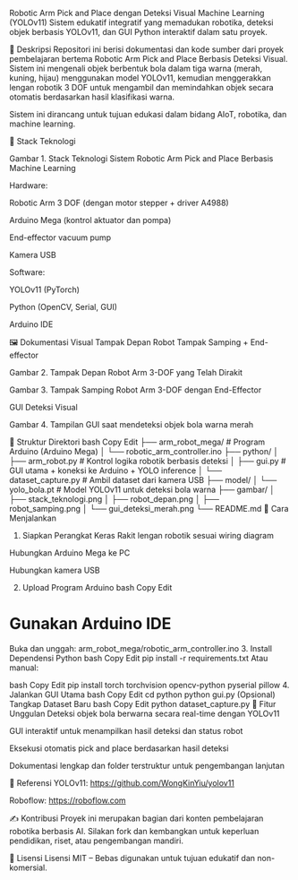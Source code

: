 Robotic Arm Pick and Place dengan Deteksi Visual Machine Learning (YOLOv11)
Sistem edukatif integratif yang memadukan robotika, deteksi objek berbasis YOLOv11, dan GUI Python interaktif dalam satu proyek.

📌 Deskripsi
Repositori ini berisi dokumentasi dan kode sumber dari proyek pembelajaran bertema Robotic Arm Pick and Place Berbasis Deteksi Visual. Sistem ini mengenali objek berbentuk bola dalam tiga warna (merah, kuning, hijau) menggunakan model YOLOv11, kemudian menggerakkan lengan robotik 3 DOF untuk mengambil dan memindahkan objek secara otomatis berdasarkan hasil klasifikasi warna.

Sistem ini dirancang untuk tujuan edukasi dalam bidang AIoT, robotika, dan machine learning.

🧠 Stack Teknologi

Gambar 1. Stack Teknologi Sistem Robotic Arm Pick and Place Berbasis Machine Learning

Hardware:

Robotic Arm 3 DOF (dengan motor stepper + driver A4988)

Arduino Mega (kontrol aktuator dan pompa)

End-effector vacuum pump

Kamera USB

Software:

YOLOv11 (PyTorch)

Python (OpenCV, Serial, GUI)

Arduino IDE

🖼️ Dokumentasi Visual
Tampak Depan Robot	Tampak Samping + End-effector

Gambar 2. Tampak Depan Robot Arm 3-DOF yang Telah Dirakit	

Gambar 3. Tampak Samping Robot Arm 3-DOF dengan End-Effector

GUI Deteksi Visual

Gambar 4. Tampilan GUI saat mendeteksi objek bola warna merah

📁 Struktur Direktori
bash
Copy
Edit
├── arm_robot_mega/                  # Program Arduino (Arduino Mega)
│   └── robotic_arm_controller.ino
├── python/
│   ├── arm_robot.py                 # Kontrol logika robotik berbasis deteksi
│   ├── gui.py                       # GUI utama + koneksi ke Arduino + YOLO inference
│   └── dataset_capture.py          # Ambil dataset dari kamera USB
├── model/
│   └── yolo_bola.pt                # Model YOLOv11 untuk deteksi bola warna
├── gambar/
│   ├── stack_teknologi.png
│   ├── robot_depan.png
│   ├── robot_samping.png
│   └── gui_deteksi_merah.png
└── README.md
🚀 Cara Menjalankan
1. Siapkan Perangkat Keras
Rakit lengan robotik sesuai wiring diagram

Hubungkan Arduino Mega ke PC

Hubungkan kamera USB

2. Upload Program Arduino
bash
Copy
Edit
# Gunakan Arduino IDE
Buka dan unggah: arm_robot_mega/robotic_arm_controller.ino
3. Install Dependensi Python
bash
Copy
Edit
pip install -r requirements.txt
Atau manual:

bash
Copy
Edit
pip install torch torchvision opencv-python pyserial pillow
4. Jalankan GUI Utama
bash
Copy
Edit
cd python
python gui.py
(Opsional) Tangkap Dataset Baru
bash
Copy
Edit
python dataset_capture.py
🧪 Fitur Unggulan
Deteksi objek bola berwarna secara real-time dengan YOLOv11

GUI interaktif untuk menampilkan hasil deteksi dan status robot

Eksekusi otomatis pick and place berdasarkan hasil deteksi

Dokumentasi lengkap dan folder terstruktur untuk pengembangan lanjutan

📖 Referensi
YOLOv11: https://github.com/WongKinYiu/yolov11

Roboflow: https://roboflow.com

✍️ Kontribusi
Proyek ini merupakan bagian dari konten pembelajaran robotika berbasis AI. Silakan fork dan kembangkan untuk keperluan pendidikan, riset, atau pengembangan mandiri.

📄 Lisensi
Lisensi MIT – Bebas digunakan untuk tujuan edukatif dan non-komersial.
